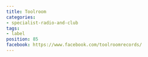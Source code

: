 ```yaml
---
title: Toolroom
categories:
- specialist-radio-and-club
tags:
- label
position: 85
facebook: https://www.facebook.com/toolroomrecords/
---
```



